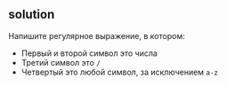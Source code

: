 ## solution

Напишите регулярное выражение, в котором:

* Первый и второй символ это числа
* Третий символ это `/`
* Четвертый это любой символ, за исключением `a-z`
